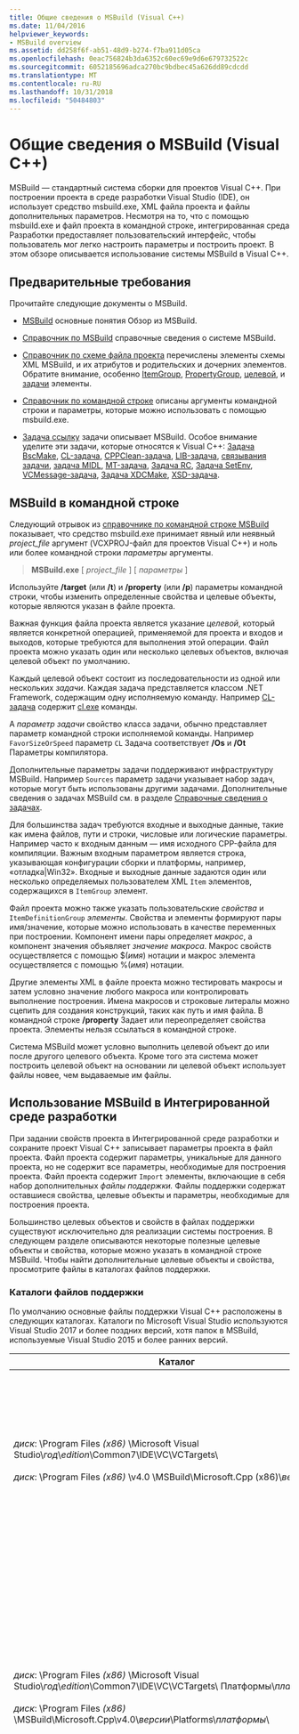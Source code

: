 ```yaml
---
title: Общие сведения о MSBuild (Visual C++)
ms.date: 11/04/2016
helpviewer_keywords:
- MSBuild overview
ms.assetid: dd258f6f-ab51-48d9-b274-f7ba911d05ca
ms.openlocfilehash: 0eac756824b3da6352c60ec69e9d6e679732522c
ms.sourcegitcommit: 6052185696adca270bc9bdbec45a626dd89cdcdd
ms.translationtype: MT
ms.contentlocale: ru-RU
ms.lasthandoff: 10/31/2018
ms.locfileid: "50484803"
---
```

# <a name="msbuild-visual-c-overview"></a>Общие сведения о MSBuild (Visual C++)

MSBuild — стандартный система сборки для проектов Visual C++. При построении проекта в среде разработки Visual Studio (IDE), он использует средство msbuild.exe, XML файла проекта и файлы дополнительных параметров. Несмотря на то, что с помощью msbuild.exe и файл проекта в командной строке, интегрированная среда Разработки предоставляет пользовательский интерфейс, чтобы пользователь мог легко настроить параметры и построить проект. В этом обзоре описывается использование системы MSBuild в Visual C++.

## <a name="prerequisites"></a>Предварительные требования

Прочитайте следующие документы о MSBuild.

- [MSBuild](/visualstudio/msbuild/msbuild) основные понятия Обзор из MSBuild.

- [Справочник по MSBuild](/visualstudio/msbuild/msbuild-reference) справочные сведения о системе MSBuild.

- [Справочник по схеме файла проекта](/visualstudio/msbuild/msbuild-project-file-schema-reference) перечислены элементы схемы XML MSBuild, и их атрибутов и родительских и дочерних элементов. Обратите внимание, особенно [ItemGroup](/visualstudio/msbuild/itemgroup-element-msbuild), [PropertyGroup](/visualstudio/msbuild/propertygroup-element-msbuild), [целевой](/visualstudio/msbuild/target-element-msbuild), и [задачи](/visualstudio/msbuild/task-element-msbuild) элементы.

- [Справочник по командной строке](/visualstudio/msbuild/msbuild-command-line-reference) описаны аргументы командной строки и параметры, которые можно использовать с помощью msbuild.exe.

- [Задача ссылку](/visualstudio/msbuild/msbuild-task-reference) задачи описывает MSBuild. Особое внимание уделите эти задачи, которые относятся к Visual C++: [Задача BscMake](/visualstudio/msbuild/bscmake-task), [CL-задача](/visualstudio/msbuild/cl-task), [CPPClean-задача](/visualstudio/msbuild/cppclean-task), [LIB-задача](/visualstudio/msbuild/lib-task), [связывания задачи](/visualstudio/msbuild/link-task), [задача MIDL](/visualstudio/msbuild/midl-task), [MT-задача](/visualstudio/msbuild/mt-task), [Задача RC](/visualstudio/msbuild/rc-task), [Задача SetEnv](/visualstudio/msbuild/setenv-task), [VCMessage-задача](/visualstudio/msbuild/vcmessage-task), [Задача XDCMake](/visualstudio/msbuild/xdcmake-task), [XSD-задача](/visualstudio/msbuild/xsd-task).

## <a name="msbuild-on-the-command-line"></a>MSBuild в командной строке

Следующий отрывок из [справочнике по командной строке MSBuild](/visualstudio/msbuild/msbuild-command-line-reference) показывает, что средство msbuild.exe принимает явный или неявный *project_file* аргумент (VCXPROJ-файл для проектов Visual C++) и ноль или более командной строки *параметры* аргументы.

> **MSBuild.exe** [ *project_file* ] [ *параметры* ]

Используйте **/target** (или **/t**) и **/property** (или **/p**) параметры командной строки, чтобы изменить определенные свойства и целевые объекты, которые являются указан в файле проекта.

Важная функция файла проекта является указание *целевой*, который является конкретной операцией, применяемой для проекта и входов и выходов, которые требуются для выполнения этой операции. Файл проекта можно указать один или несколько целевых объектов, включая целевой объект по умолчанию.

Каждый целевой объект состоит из последовательности из одной или нескольких *задачи*. Каждая задача представляется классом .NET Framework, содержащим одну исполняемую команду. Например [CL-задача](/visualstudio/msbuild/cl-task) содержит [cl.exe](../build/reference/compiling-a-c-cpp-program.md) команды.

A *параметр задачи* свойство класса задачи, обычно представляет параметр командной строки исполняемой команды. Например `FavorSizeOrSpeed` параметр `CL` Задача соответствует **/Os** и **/Ot** Параметры компилятора.

Дополнительные параметры задачи поддерживают инфраструктуру MSBuild. Например `Sources` параметр задачи указывает набор задач, которые могут быть использованы другими задачами. Дополнительные сведения о задачах MSBuild см. в разделе [Справочные сведения о задачах](/visualstudio/msbuild/msbuild-task-reference).

Для большинства задач требуются входные и выходные данные, такие как имена файлов, пути и строки, числовые или логические параметры. Например часто к входным данным — имя исходного CPP-файла для компиляции. Важным входным параметром является строка, указывающая конфигурации сборки и платформы, например, «отладка\|Win32». Входные и выходные данные задаются один или несколько определяемых пользователем XML `Item` элементов, содержащихся в `ItemGroup` элемент.

Файл проекта можно также указать пользовательские *свойства* и `ItemDefinitionGroup` *элементы*. Свойства и элементы формируют пары имя/значение, которые можно использовать в качестве переменных при построении. Компонент имени пары определяет *макрос*, а компонент значения объявляет *значение макроса*. Макрос свойств осуществляется с помощью $(*имя*) нотации и макрос элемента осуществляется с помощью %(*имя*) нотации.

Другие элементы XML в файле проекта можно тестировать макросы и затем условно значение любого макроса или контролировать выполнение построения. Имена макросов и строковые литералы можно сцепить для создания конструкций, таких как путь и имя файла. В командной строке **/property** Задает или переопределяет свойства проекта. Элементы нельзя ссылаться в командной строке.

Система MSBuild может условно выполнить целевой объект до или после другого целевого объекта. Кроме того эта система может построить целевой объект на основании ли целевой объект использует файлы новее, чем выдаваемые им файлы.

## <a name="msbuild-in-the-ide"></a>Использование MSBuild в Интегрированной среде разработки

При задании свойств проекта в Интегрированной среде разработки и сохраните проект Visual C++ записывает параметры проекта в файл проекта. Файл проекта содержит параметры, уникальные для данного проекта, но не содержит все параметры, необходимые для построения проекта. Файл проекта содержит `Import` элементы, включающие в себя набор дополнительных *файлы поддержки.* Файлы поддержки содержат оставшиеся свойства, целевые объекты и параметры, необходимые для построения проекта.

Большинство целевых объектов и свойств в файлах поддержки существуют исключительно для реализации системы построения. В следующем разделе описываются некоторые полезные целевые объекты и свойства, которые можно указать в командной строке MSBuild. Чтобы найти дополнительные целевые объекты и свойства, просмотрите файлы в каталогах файлов поддержки.

### <a name="support-file-directories"></a>Каталоги файлов поддержки

По умолчанию основные файлы поддержки Visual C++ расположены в следующих каталогах. Каталоги по Microsoft Visual Studio используются Visual Studio 2017 и более поздних версий, хотя папок в MSBuild, используемые Visual Studio 2015 и более ранних версий.

|Каталог|Описание|
|---------------|-----------------|
|*диск*: \Program Files *(x86)* \Microsoft Visual Studio\\*год*\\*edition*\Common7\IDE\VC\VCTargets\ <br /><br />*диск*: \Program Files *(x86)* \v4.0 \MSBuild\Microsoft.Cpp (x86)\\*версии*\ |Содержит основные файлы целевых (с расширением TARGETS) и файлы свойств (с расширением PROPS), используемые целевыми объектами. По умолчанию макрос $(VCTargetsPath) ссылается на этот каталог.|
|*диск*: \Program Files *(x86)* \Microsoft Visual Studio\\*год*\\*edition*\Common7\IDE\VC\VCTargets\ Платформы\\*платформы*\ <br /><br />*диск*: \Program Files *(x86)* \MSBuild\Microsoft.Cpp\v4.0\\*версии*\Platforms\\*платформы*\ |Содержит файлы цель и свойство платформы, которые переопределяют целевые объекты и свойства в родительском каталоге. Этот каталог также содержит библиотеку DLL, которая определяет задачи, которые используются целевыми объектами в этом каталоге.<br /><br /> *Платформы* заполнитель представляет ARM, Win32 или x64 подкаталог.|
|*диск*: \Program Files *(x86)* \Microsoft Visual Studio\\*год*\\*edition*\Common7\IDE\VC\VCTargets\ Платформы\\*платформы*\PlatformToolsets\\*набора инструментов*\ <br /><br />*диск*: \Program Files *(x86)* \MSBuild\Microsoft.Cpp\v4.0\\*версии*\Platforms\\*платформы*\ PlatformToolsets\\*набора инструментов*\ <br /><br />*диск*: \Program Files *(x86)* \MSBuild\Microsoft.Cpp\v4.0\Platforms\\*платформы*\PlatformToolsets\\*набора инструментов*\ |Содержит каталоги, которые обеспечивают построение приложений Visual C++ с использованием заданных *набор инструментов*.<br /><br /> *Год* и *edition* заполнители используются Visual Studio 2017 и более поздней версии. *Версии* заполнителем является V110 для Visual Studio 2012, V120 для Visual Studio 2013 или V140 для Visual Studio 2015. *Платформы* заполнитель представляет ARM, Win32 или x64 подкаталог. *Набор инструментов* заполнитель представляет подкаталог набора средств, например, v140 для создания приложений Windows с помощью набора инструментов Visual Studio 2015, v120_xp для сборки для Windows XP с помощью набора инструментов Visual Studio 2013, то есть v110_wp80 для Создавайте приложения Windows Phone 8.0 с помощью набора инструментов Visual Studio 2012.<br /><br />Путь, содержащий каталоги, которые обеспечивают построение приложений Visual C++ 2008 или Visual C++ 2010 не включает *версии*и *платформы* заполнитель Itanium, Win32 или x64 подкаталог. *Набор инструментов* заполнитель представляет подкаталог набора средств v90 или v100.|

### <a name="support-files"></a>Файлы поддержки

Каталоги файлов поддержки содержат файлы с такими расширениями:

|Расширение|Описание|
|---------------|-----------------|
|.targets|Содержит `Target` элементы XML, которые задают задачи, выполняемые целевым объектом. Может также содержать `PropertyGroup`, `ItemGroup`, `ItemDefinitionGroup`, и определяемых пользователем `Item` элементов, используемых для назначения параметров задачи файлы и параметры командной строки.<br /><br /> Дополнительные сведения см. в разделе [элемент Target (MSBuild)](/visualstudio/msbuild/target-element-msbuild).|
|.props|Содержит `Property Group` и определяемых пользователем `Property` XML-элементов, укажите файл и параметры, которые используются во время построения.<br /><br /> Может также содержать `ItemDefinitionGroup` и определяемых пользователем `Item` XML-элементы, задающие Дополнительные параметры. Элементы, определенные в группу определений элемента напоминают свойства, но нельзя получить доступ из командной строки. Файлы проекта Visual C++ часто вместо свойств используются элементы для представления параметров.<br /><br /> Дополнительные сведения см. в разделе [элемент ItemGroup (MSBuild)](/visualstudio/msbuild/itemgroup-element-msbuild), [элемент ItemDefinitionGroup (MSBuild)](/visualstudio/msbuild/itemdefinitiongroup-element-msbuild), и [элемент Item (MSBuild)](/visualstudio/msbuild/item-element-msbuild).|
|XML|Содержит XML-элементы, объявления и инициализации элементов пользовательского интерфейса интегрированной среды Разработки, например вкладки свойств и страницы свойств и поле и список текстовых полей.<br /><br /> XML-файлы непосредственно поддерживают интегрированную среду Разработки, не MSBuild. Тем не менее присваиваются значения свойств интегрированной среды Разработки для создания свойств и элементов.<br /><br /> Большинство XML-файлы хранятся в подкаталоге языковому стандарту. Например, файлы для региона английский (США) находятся в $(VCTargetsPath) \1033\\.|

## <a name="user-targets-and-properties"></a>Пользовательские целевые объекты и свойства

Для наиболее эффективного использования MSBuild в командной строке, полезно знать, какие свойства и целевые объекты являются полезным и нужным. Большинство свойств и целевых объектов упрощают реализацию системы построения Visual C++ и поэтому не связаны с пользователем. В этом разделе описаны некоторые оправданной свойства, ориентированные на пользователей и целевых объектов.

### <a name="platformtoolset-property"></a>Свойство PlatformToolset

`PlatformToolset` Свойство определяет, какой набор инструментов Visual C++, используемых в построении. По умолчанию используется текущий набор инструментов. Если это свойство имеет значение, значение свойства сцепляется со строковыми литералами для формирования пути к каталогу, содержащему файлы свойств и целевых объектов, которые необходимы для построения проекта для конкретной платформы. Необходимо установить набор инструментов платформы для построения с помощью этой версии набора инструментов платформы.

Например, задать `PlatformToolset` свойства `v140` использовать инструменты Visual C++ 2015 и библиотеки для построения приложения:

`msbuild myProject.vcxproj /p:PlatformToolset=v140`

### <a name="preferredtoolarchitecture-property"></a>Свойство PreferredToolArchitecture

`PreferredToolArchitecture` Свойство определяет 32-разрядной или 64-разрядных компилятора и средств, используются ли в сборке. Это свойство не влияет на вывод архитектура платформы или конфигурации. По умолчанию MSBuild использует x86 версии компилятора и инструментов, если это свойство не задано.

Например, задать `PreferredToolArchitecture` свойства `x64` использовать 64-разрядный компилятор и средства для построения приложения:

`msbuild myProject.vcxproj /p:PreferredToolArchitecture=x64`

### <a name="useenv-property"></a>UseEnv-свойство

По умолчанию параметры платформы для текущего проекта переопределение переменных среды PATH, INCLUDE, LIB, LIBPATH, КОНФИГУРАЦИИ и ПЛАТФОРМЫ. Задайте `UseEnv` свойства **true** гарантировать, что переменные среды не переопределен.

`msbuild myProject.vcxproj /p:UseEnv=true`

### <a name="targets"></a>Целевые объекты

Существуют сотни целевых объектов в файлах поддержки Visual C++. Однако большинство являются целевых объектов, ориентированных на системы, пользователь может их игнорировать. Большинство целевых объектов системы имеют префикс в виде символа подчеркивания (_) или иметь имя, которое начинается с «PrepareFor», «Вычисления», «До», «После», «Pre» или «Post».

В следующей таблице перечислены несколько полезных целевых объектов, ориентированных на пользователя.

|целевого объекта|Описание|
|------------|-----------------|
|BscMake|Выполняет программу Microsoft Обзор программы управления информацией bscmake.exe.|
|Построить|Выполняет построение проекта.<br /><br /> Это является целевым объектом по умолчанию для проекта.|
|ClCompile|Выполняет программу Visual C++ компилятор cl.exe.|
|Очистить|Удаляет временные и промежуточные файлы сборки.|
|LIB|Выполняет программу Microsoft 32-разрядной библиотеки диспетчера lib.exe.|
|Ссылка|Запускает средство компоновщик Visual C++ link.exe.|
|ManifestResourceCompile|Извлекает список ресурсов из манифеста и затем запускает средство компилятор ресурсов Microsoft Windows rc.exe.|
|MIDL|Запускает средство компилятора Microsoft интерфейс определения языка MIDL midl.exe.|
|Перестроить|Выполняет очистку, а затем выполняет построение проекта.|
|ResourceCompile|Запускает средство компилятор ресурсов Microsoft Windows rc.exe.|
|Программа XdcMake|Выполняет программу XML-документации xdcmake.exe.|
|XSD|Запускает средство определения схемы XML xsd.exe. *См. примечание ниже.*|

> [!NOTE]
> В Visual Studio 2017, поддержка проект C++ **xsd** файлов является устаревшим. Вы можете продолжать использовать **Microsoft.VisualC.CppCodeProvider** , добавив **CppCodeProvider.dll** вручную в глобальном кэше СБОРОК.

## <a name="see-also"></a>См. также

[MSBuild (Visual C++)](../build/msbuild-visual-cpp.md)
